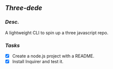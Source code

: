 ## **_Three-dede_**

### **_Desc._**

A lightweight CLI to spin up a three javascript repo.

### **_Tasks_**

- [x] Create a node.js project with a README.
- [x] Install Inquirer and test it.
